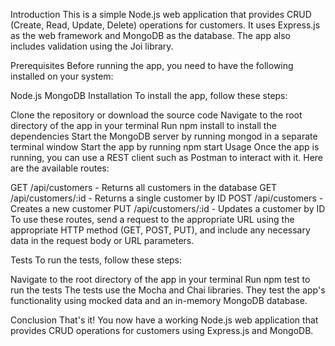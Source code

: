 Introduction
This is a simple Node.js web application that provides CRUD (Create, Read, Update, Delete) operations for customers. It uses Express.js as the web framework and MongoDB as the database. The app also includes validation using the Joi library.

Prerequisites
Before running the app, you need to have the following installed on your system:

Node.js
MongoDB
Installation
To install the app, follow these steps:

Clone the repository or download the source code
Navigate to the root directory of the app in your terminal
Run npm install to install the dependencies
Start the MongoDB server by running mongod in a separate terminal window
Start the app by running npm start
Usage
Once the app is running, you can use a REST client such as Postman to interact with it. Here are the available routes:

GET /api/customers - Returns all customers in the database
GET /api/customers/:id - Returns a single customer by ID
POST /api/customers - Creates a new customer
PUT /api/customers/:id - Updates a customer by ID
To use these routes, send a request to the appropriate URL using the appropriate HTTP method (GET, POST, PUT), and include any necessary data in the request body or URL parameters.

Tests
To run the tests, follow these steps:

Navigate to the root directory of the app in your terminal
Run npm test to run the tests
The tests use the Mocha and Chai libraries. They test the app's functionality using mocked data and an in-memory MongoDB database.

Conclusion
That's it! You now have a working Node.js web application that provides CRUD operations for customers using Express.js and MongoDB. 